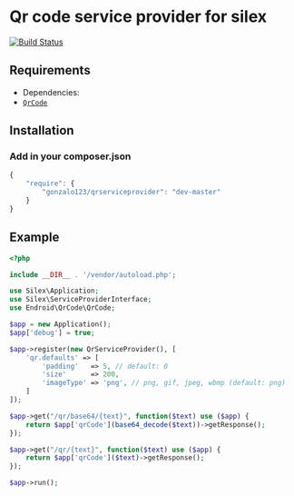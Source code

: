 Qr code service provider for silex
======================

[![Build Status](https://travis-ci.org/gonzalo123/qrserviceprovider.png?branch=master)](https://travis-ci.org/gonzalo123/qrserviceprovider)

## Requirements

* Dependencies:
 * [`QrCode`](https://github.com/endroid/QrCode)

## Installation

### Add in your composer.json

``` js
{
    "require": {
        "gonzalo123/qrserviceprovider": "dev-master"
    }
}
```
## Example

```php
<?php

include __DIR__ . '/vendor/autoload.php';

use Silex\Application;
use Silex\ServiceProviderInterface;
use Endroid\QrCode\QrCode;

$app = new Application();
$app['debug'] = true;

$app->register(new QrServiceProvider(), [
    'qr.defaults' => [
        'padding'   => 5, // default: 0
        'size'      => 200,
        'imageType' => 'png', // png, gif, jpeg, wbmp (default: png)
    ]
]);

$app->get("/qr/base64/{text}", function($text) use ($app) {
    return $app['qrCode'](base64_decode($text))->getResponse();
});

$app->get("/qr/{text}", function($text) use ($app) {
    return $app['qrCode']($text)->getResponse();
});

$app->run();
```
